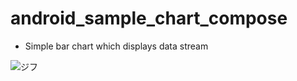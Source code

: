 # android_sample_chart_compose

- Simple bar chart which displays data stream

![ジフ](https://user-images.githubusercontent.com/39581397/144567024-9b7e3427-0ef8-4abb-b745-422902b3a1da.gif)
